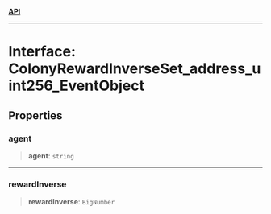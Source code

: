 [**API**](../../../README.md)

***

# Interface: ColonyRewardInverseSet\_address\_uint256\_EventObject

## Properties

### agent

> **agent**: `string`

***

### rewardInverse

> **rewardInverse**: `BigNumber`
